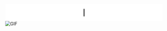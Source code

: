 <img style="display: block;" align="center" alt="GIF" src="https://github.com/maxvfischer/maxvfischer/blob/add-gif/images/banner.gif?raw=true"/>
<img style="display: block;" align="center" alt="GIF" src="https://github.com/maxvfischer/maxvfischer/blob/add-gif/images/frameworks.gif?raw=true"/>